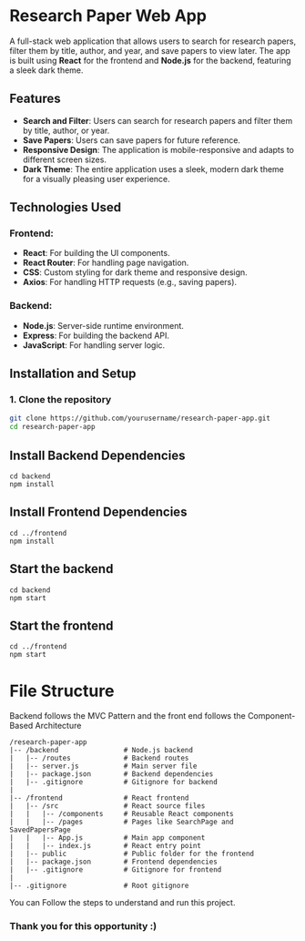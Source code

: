 # Research Paper Web App

A full-stack web application that allows users to search for research papers, filter them by title, author, and year, and save papers to view later. The app is built using **React** for the frontend and **Node.js** for the backend, featuring a sleek dark theme.

## Features

- **Search and Filter**: Users can search for research papers and filter them by title, author, or year.
- **Save Papers**: Users can save papers for future reference.
- **Responsive Design**: The application is mobile-responsive and adapts to different screen sizes.
- **Dark Theme**: The entire application uses a sleek, modern dark theme for a visually pleasing user experience.

## Technologies Used

### Frontend:

- **React**: For building the UI components.
- **React Router**: For handling page navigation.
- **CSS**: Custom styling for dark theme and responsive design.
- **Axios**: For handling HTTP requests (e.g., saving papers).

### Backend:

- **Node.js**: Server-side runtime environment.
- **Express**: For building the backend API.
- **JavaScript**: For handling server logic.

## Installation and Setup

### 1. Clone the repository

```bash
git clone https://github.com/yourusername/research-paper-app.git
cd research-paper-app
```

## Install Backend Dependencies

```
cd backend
npm install

```

## Install Frontend Dependencies

```
cd ../frontend
npm install

```

## Start the backend

```
cd backend
npm start

```

## Start the frontend

```
cd ../frontend
npm start

```

# File Structure

Backend follows the MVC Pattern and the front end follows the Component-Based Architecture

```
/research-paper-app
|-- /backend                # Node.js backend
|   |-- /routes             # Backend routes
|   |-- server.js           # Main server file
|   |-- package.json        # Backend dependencies
|   |-- .gitignore          # Gitignore for backend
|
|-- /frontend               # React frontend
|   |-- /src                # React source files
|   |   |-- /components     # Reusable React components
|   |   |-- /pages          # Pages like SearchPage and SavedPapersPage
|   |   |-- App.js          # Main app component
|   |   |-- index.js        # React entry point
|   |-- public              # Public folder for the frontend
|   |-- package.json        # Frontend dependencies
|   |-- .gitignore          # Gitignore for frontend
|
|-- .gitignore              # Root gitignore

```

You can Follow the steps to understand and run this project.

### Thank you for this opportunity :)
